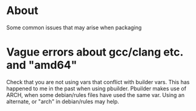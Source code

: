 # About

Some common issues that may arise when packaging

# Vague errors about gcc/clang etc. and "amd64"

Check that you are not using vars that conflict with builder vars. This has happened to me in the past when using pbuilder. Pbuilder makes use of ARCH, when some debian/rules files have used the same var. Using an alternate, or "arch" in debian/rules may help.
